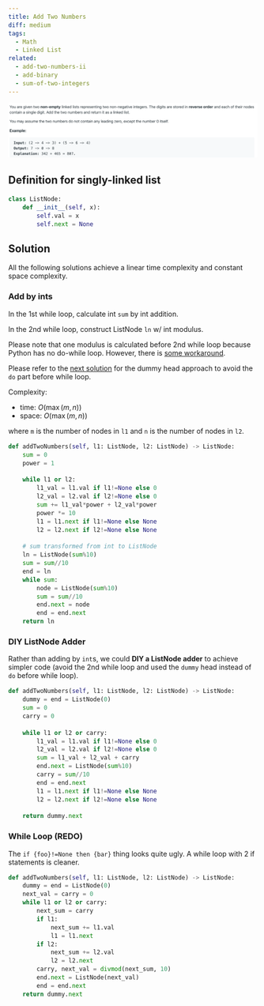 ```yaml
---
title: Add Two Numbers
diff: medium
tags:
  - Math
  - Linked List
related:
  - add-two-numbers-ii
  - add-binary
  - sum-of-two-integers
---
```


<img class="medium-zoom" src="/algo/add-two-numbers.png" alt="https://leetcode.com/problems/add-two-numbers">

## Definition for singly-linked list

```py
class ListNode:
    def __init__(self, x):
        self.val = x
        self.next = None
```

## Solution

All the following solutions achieve a linear time complexity and constant space complexity.

### Add by ints

In the 1st while loop, calculate int `sum` by int addition.

In the 2nd while loop, construct ListNode `ln` w/ int modulus.

Please note that one modulus is calculated before 2nd while loop because Python has no do-while loop. However, there is [some workaround](https://stackoverflow.com/a/743186).

Please refer to the [next solution](#listnode-adder) for the dummy head approach to avoid the `do` part before while loop.

Complexity:

- time: $O(\max(m,n))$
- space: $O(\max(m,n))$

where `m` is the number of nodes in `l1` and `n` is the number of nodes in `l2`.

```py
def addTwoNumbers(self, l1: ListNode, l2: ListNode) -> ListNode:
    sum = 0
    power = 1

    while l1 or l2:
        l1_val = l1.val if l1!=None else 0
        l2_val = l2.val if l2!=None else 0
        sum += l1_val*power + l2_val*power
        power *= 10
        l1 = l1.next if l1!=None else None
        l2 = l2.next if l2!=None else None

    # sum transformed from int to ListNode
    ln = ListNode(sum%10)
    sum = sum//10
    end = ln
    while sum:
        node = ListNode(sum%10)
        sum = sum//10
        end.next = node
        end = end.next
    return ln
```

### DIY ListNode Adder

Rather than adding by `int`s, we could **DIY a ListNode adder** to achieve simpler code (avoid the 2nd while loop and used the `dummy` head instead of `do` before while loop).

```py
def addTwoNumbers(self, l1: ListNode, l2: ListNode) -> ListNode:
    dummy = end = ListNode(0)
    sum = 0
    carry = 0

    while l1 or l2 or carry:
        l1_val = l1.val if l1!=None else 0
        l2_val = l2.val if l2!=None else 0
        sum = l1_val + l2_val + carry
        end.next = ListNode(sum%10)
        carry = sum//10
        end = end.next
        l1 = l1.next if l1!=None else None
        l2 = l2.next if l2!=None else None

    return dummy.next
```

### While Loop (REDO)

The `if {foo}!=None then {bar}` thing looks quite ugly. A while loop with 2 if statements is cleaner.

```py
def addTwoNumbers(self, l1: ListNode, l2: ListNode) -> ListNode:
    dummy = end = ListNode(0)
    next_val = carry = 0
    while l1 or l2 or carry:
        next_sum = carry
        if l1:
            next_sum += l1.val
            l1 = l1.next
        if l2:
            next_sum += l2.val
            l2 = l2.next
        carry, next_val = divmod(next_sum, 10)
        end.next = ListNode(next_val)
        end = end.next
    return dummy.next
```
